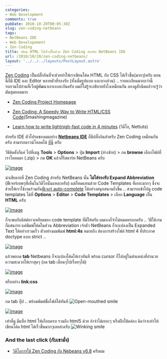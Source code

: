 ```yaml
---
categories:
- Web Development
comments: true
pubDate: 2010-10-20T00:05:30Z
slug: zen-coding-netbeans
tags:
- NetBeans IDE
- Web Developement
- Zen Coding
title: เขียน HTML ให้เร็วปรี๊ดด้วย Zen Coding สำหรับ NetBeans IDE
url: /2010/10/20/zen-coding-netbeans/
layout: '../../../layouts/PostLayout.astro'
---
```


[Zen Coding](http://code.google.com/p/zen-coding/) เป็นปลั๊กอินที่จะช่วยทำให้เราเขียนโค้ด HTML กับ CSS ได้เร็วขึ้น(มากๆ)ครับ ตอนนี้ก็มี IDE และ Editor หลายตัวที่รองรับ (ทั้งเต็มรูปแบบ และบางส่วน) .. รายละเอียดมากกว่านี้ รบกวนไปอ่านที่เว็บผู้พัฒนาเอาเองละกันครับ ผมก็ไม่รู้จะอธิบายยังไงเหมือนกัน ลองดูสักนิดแล้วจะรู้ว่ามันสุดยอดมาก




  * [Zen Coding Project Homepage](http://code.google.com/p/zen-coding/)


  * [Zen Coding: A Speedy Way to Write HTML/CSS Code](http://www.smashingmagazine.com/2009/11/21/zen-coding-a-new-way-to-write-html-code/)(Smashingmagazine)


  * [Learn how to write lightnigh-fast code in 4 minutes](http://net.tutsplus.com/tutorials/tools-and-tips/learn-how-to-write-lightning-fast-code-in-4-minutes-screencast/) (วิดีโอ, Nettuts)


สำหรับ IDE ตัวโปรดของผมอย่าง **[Netbeans IDE](https://armno.in.th/content/netbeans-ide)** ก็มีปลั๊กอินสำหรับ Zen Coding เหมือนกันครับ สามารถดาวน์โหลดได้ [ที่นี่](http://code.google.com/p/zen-coding/downloads/detail?name=NetBeans.Zen.HTML.1.2.zip) ครับ

วิธีติดตั้งก็แค่ ไปที่เมนู **Tools** > **Options** > ปุ่ม **Import** (ล่างซ้าย) > กด **browse** เลือกไฟล์ที่เราโหลดมา (.zip) > กด **OK** แล้วก็รีสตาร์ท NetBeans ครับ

[![image](https://files.armno.in.th/uploads/2010/10/image_thumb.png)](https://files.armno.in.th/uploads/2010/10/image.png)



น่าเสียดายที่ Zen Coding สำหรับ NetBeans นั้น **ไม่ได้รองรับ Expand Abbreviation** (ฟีเจอร์เทพๆที่เห็นในวิดีโอนั่นแหละครับ) แต่ก็ทดแทนด้วย Code Templates ที่เยอะมากๆ ซึ่งจะช่วยให้เราใช้งานร่วมกัน[ฟีเจอร์ auto-complete](https://armno.in.th/netbeans-tips2-%e0%b9%83%e0%b8%8a%e0%b9%89%e0%b8%87%e0%b8%b2%e0%b8%99-code-auto-complete) ได้อย่างสนุกสนานยิ่งขึ้น .. สามารถเข้าไปดู code templates ได้ที่ **Options** > **Editor** > **Code Templates** > เลือก **Language** เป็น **HTML** ครับ

[![image](https://files.armno.in.th/uploads/2010/10/image_thumb1.png)](https://files.armno.in.th/uploads/2010/10/image1.png)

ก็จะพบกับลิสต์ยาวเหยียดของ code template ที่มีให้ครับ ผมเองก็จำไม่หมดหรอกครับ .. วิธีใช้งานก็แสนง่าย แค่พิมพ์โค้ดในส่วน Abbreviation เจ้าตัว NetBeans ก็จะแปลงเป็น Expanded Text ให้อย่างรวดเร็ว ตัวอย่างผมพิมพ์ **html:4s** หมายถึง ต้องการสร้างไฟล์ html 4 ที่ประกาศ doctype แบบ strict ..

[![image](https://files.armno.in.th/uploads/2010/10/image_thumb2.png)](https://files.armno.in.th/uploads/2010/10/image2.png)

แล้วพอกด **tab** Netbeans ก็จะแปลงโค้ดให้เราทันที พร้อม cursor ก็ไปอยู่ในตำแหน่งที่อำนวยความสะดวกให้เราสุดๆ (กด tab เลื่อนๆไปเรื่อยๆได้)

[![image](https://files.armno.in.th/uploads/2010/10/image_thumb3.png)](https://files.armno.in.th/uploads/2010/10/image3.png)

หรืออย่าง **link:css**

[![image](https://files.armno.in.th/uploads/2010/10/image_thumb4.png)](https://files.armno.in.th/uploads/2010/10/image4.png)

กด tab ปุ๊ป .. พร้อมพิมพ์ชื่อไฟล์ได้ทันที ![Open-mouthed smile](https://files.armno.in.th/uploads/2010/10/wlEmoticon-openmouthedsmile1.png)

[![image](https://files.armno.in.th/uploads/2010/10/image_thumb5.png)](https://files.armno.in.th/uploads/2010/10/image5.png)

เท่าที่ดู มีแท็ก html ให้เกือบครบ รวมถึง html5 ด้วย ถ้าจำได้เยอะๆ หรือฝึกใช้คล่อง คิดว่าจะทำให้เขียนโค้ด html ได้เร็วขึ้นมากๆเลยล่ะครับ ![Winking smile](https://files.armno.in.th/uploads/2010/10/wlEmoticon-winkingsmile.png)


### And the last click (กับเขามั่ง)






  * [วิดีโอการใช้ Zen Coding กับ Nebeans v6.8](http://vimeo.com/9117346) ครับผม


